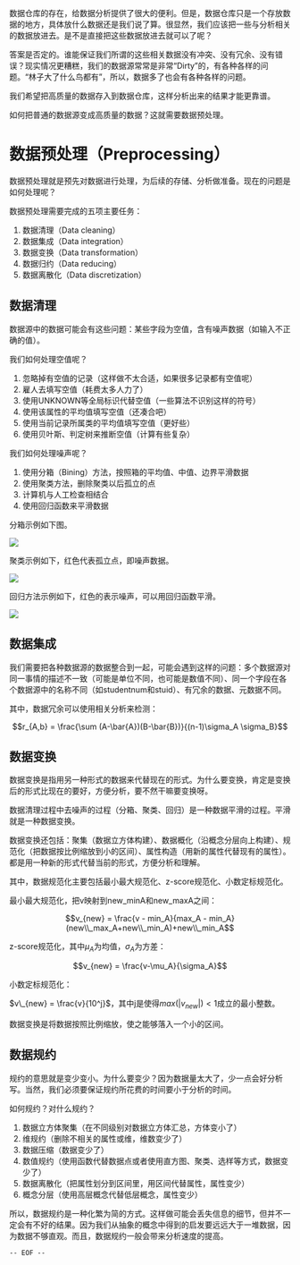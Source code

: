 数据仓库的存在，给数据分析提供了很大的便利。但是，数据仓库只是一个存放数据的地方，具体放什么数据还是我们说了算。很显然，我们应该把一些与分析相关的数据放进去。是不是直接把这些数据放进去就可以了呢？

<!--more-->

答案是否定的。谁能保证我们所谓的这些相关数据没有冲突、没有冗余、没有错误？现实情况更糟糕，我们的数据源常常是非常“Dirty”的，有各种各样的问题。“林子大了什么鸟都有”，所以，数据多了也会有各种各样的问题。

我们希望把高质量的数据存入到数据仓库，这样分析出来的结果才能更靠谱。

如何把普通的数据源变成高质量的数据？这就需要数据预处理。

数据预处理（Preprocessing）
===

数据预处理就是预先对数据进行处理，为后续的存储、分析做准备。现在的问题是如何处理呢？

数据预处理需要完成的五项主要任务：

1. 数据清理（Data cleaning）
2. 数据集成（Data integration）
3. 数据变换（Data transformation）
4. 数据归约（Data reducing）
5. 数据离散化（Data discretization）

数据清理
---

数据源中的数据可能会有这些问题：某些字段为空值，含有噪声数据（如输入不正确的值）。

我们如何处理空值呢？

1. 忽略掉有空值的记录（这样做不太合适，如果很多记录都有空值呢）
2. 雇人去填写空值（耗费太多人力了）
3. 使用UNKNOWN等全局标识代替空值（一些算法不识别这样的符号）
4. 使用该属性的平均值填写空值（还凑合吧）
5. 使用当前记录所属类的平均值填写空值（更好些）
6. 使用贝叶斯、判定树来推断空值（计算有些复杂）

我们如何处理噪声呢？

1. 使用分箱（Bining）方法，按照箱的平均值、中值、边界平滑数据
2. 使用聚类方法，删除聚类以后孤立的点
3. 计算机与人工检查相结合
4. 使用回归函数来平滑数据

分箱示例如下图。

![](分箱.jpg)

聚类示例如下，红色代表孤立点，即噪声数据。

![](聚类.jpg)

回归方法示例如下，红色的表示噪声，可以用回归函数平滑。

![](回归.jpg)

数据集成
---

我们需要把各种数据源的数据整合到一起，可能会遇到这样的问题：多个数据源对同一事情的描述不一致（可能是单位不同，也可能是数值不同）、同一个字段在各个数据源中的名称不同（如studentnum和stuid）、有冗余的数据、元数据不同。

其中，数据冗余可以使用相关分析来检测：

$$r_{A,b} = \frac{\sum (A-\bar{A})(B-\bar{B})}{(n-1)\sigma_A \sigma_B}$$

数据变换
---

数据变换是指用另一种形式的数据来代替现在的形式。为什么要变换，肯定是变换后的形式比现在的要好，方便分析，要不然干嘛要变换呀。

数据清理过程中去噪声的过程（分箱、聚类、回归）是一种数据平滑的过程。平滑就是一种数据变换。

数据变换还包括：聚集（数据立方体构建）、数据概化（沿概念分层向上构建）、规范化（把数据按比例缩放到小的区间）、属性构造（用新的属性代替现有的属性）。都是用一种新的形式代替当前的形式，方便分析和理解。

其中，数据规范化主要包括最小最大规范化、z-score规范化、小数定标规范化。

最小最大规范化，把v映射到new_minA和new_maxA之间：

$$v_{new} = \frac{v - min_A}{max_A - min_A}(new\\_max_A+new\\_min_A)+new\\_min_A$$

z-score规范化，其中$\mu_A$为均值，$\sigma_A$为方差：

$$v_{new} = \frac{v-\mu_A}{\sigma_A}$$

小数定标规范化：

$v\_{new} = \frac{v}{10^j}$，其中j是使得$max(|v_{new}|) < 1$成立的最小整数。

数据变换是将数据按照比例缩放，使之能够落入一个小的区间。

数据规约
---

规约的意思就是变少变小。为什么要变少？因为数据量太大了，少一点会好分析写。当然，我们必须要保证规约所花费的时间要小于分析的时间。

如何规约？对什么规约？

1. 数据立方体聚集（在不同级别对数据立方体汇总，方体变小了）
2. 维规约（删除不相关的属性或维，维数变少了）
3. 数据压缩（数据变少了）
4. 数值规约（使用函数代替数据点或者使用直方图、聚类、选样等方式，数据变少了）
5. 数据离散化（把属性划分到区间里，用区间代替属性，属性变少）
6. 概念分层（使用高层概念代替低层概念，属性变少）

所以，数据规约是一种化繁为简的方式。这样做可能会丢失信息的细节，但并不一定会有不好的结果。因为我们从抽象的概念中得到的启发要远远大于一堆数据，因为数据不够直观。而且，数据规约一般会带来分析速度的提高。

`-- EOF --`
